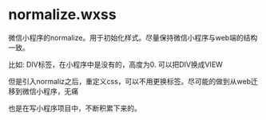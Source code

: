 # normalize.wxss

微信小程序的normalize。用于初始化样式。尽量保持微信小程序与web端的结构一致。

比如: DIV标签，在小程序中是没有的，高度为0. 可以把DIV换成VIEW

但是引入normaliz之后，重定义css，可以不用更换标签。尽可能的做到从web迁移到微信小程序，无痛

也是在写小程序项目中，不断积累下来的。
